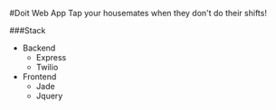 #Doit Web App
  Tap your housemates when they don't do their shifts!

###Stack
- Backend
  - Express
  - Twilio
- Frontend
  - Jade
  - Jquery
